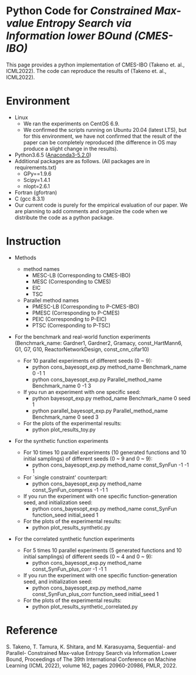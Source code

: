 # Python Code for ***Constrained Max-value Entropy Search via Information lower BOund (CMES-IBO)***
This page provides a python implementation of CMES-IBO (Takeno et. al., ICML2022). 
The code can reproduce the results of (Takeno et. al., ICML2022).


# Environment
* Linux
    * We ran the experiments on CentOS 6.9.
    * We confirmed the scripts running on Ubuntu 20.04 (latest LTS), but for this environment, we have not confirmed that the result of the paper can be completely reproduced (the difference in OS may produce a slight change in the results).
* Python3.6.5 ([Anaconda3-5.2.0](https://repo.anaconda.com/archive/Anaconda3-5.2.0-Linux-x86_64.sh))
* Additional packages are as follows. (All packages are in requirements.txt)
    * GPy==1.9.6
    * Scipy=1.4.1
    * nlopt=2.6.1
* Fortran (gfortran)
* C (gcc 8.3.1)
* Our current code is purely for the empirical evaluation of our paper. We are planning to add comments and organize the code when we distribute the code as a python package.

# Instruction

* Methods
    * method names
        * MESC-LB (Corresponding to CMES-IBO)
        * MESC (Corresponding to CMES)
        * EIC
        * TSC
    * Parallel method names
        * PMESC-LB (Corresponding to P-CMES-IBO)
        * PMESC (Corresponding to P-CMES)
        * PEIC (Corresponding to P-EIC)
        * PTSC (Corresponding to P-TSC)

* For the benchmark and real-world function experiments (Benchmark_name: Gardner1, Gardner2, Gramacy, const_HartMann6, G1, G7, G10, ReactorNetworkDesign, const_cnn_cifar10)
    * For 10 parallel experiments of different seeds (0 ~ 9):
        * python cons_bayesopt_exp.py method_name Benchmark_name 0 -1 1
        * python cons_bayesopt_exp.py Parallel_method_name Benchmark_name 0 -1 3
    * If you run an experiment with one specific seed:
        * python bayesopt_exp.py method_name Benchmark_name 0 seed 1
        * python parallel_bayesopt_exp.py Parallel_method_name Benchmark_name 0 seed 3
    * For the plots of the experimental results:
        * python plot_results_toy.py

* For the synthetic function experiments
    * For 10 times 10 parallel experiments (10 generated functions and 10 initial samplings) of different seeds (0 ~ 9 and 0 ~ 9):
        * python cons_bayesopt_exp.py method_name const_SynFun -1 -1 1
    * For `single constraint' counterpart:
        * python cons_bayesopt_exp.py method_name const_SynFun_compress -1 -1 1
    * If you run the experiment with one specific function-generation seed, and initialization seed:
        * python cons_bayesopt_exp.py method_name const_SynFun function_seed initial_seed 1
    * For the plots of the experimental results:
        * python plot_results_synthetic.py

* For the correlated synthetic function experiments
    * For 5 times 10 parallel experiments (5 generated functions and 10 initial samplings) of different seeds (0 ~ 4 and 0 ~ 9):
        * python cons_bayesopt_exp.py method_name const_SynFun_plus_corr -1 -1 1
    * If you run the experiment with one specific function-generation seed, and initialization seed:
        * python cons_bayesopt_exp.py method_name const_SynFun_plus_corr function_seed initial_seed 1
    * For the plots of the experimental results:
        * python plot_results_synthetic_correlated.py

# Reference
S. Takeno, T. Tamura, K. Shitara, and M. Karasuyama, Sequential- and Parallel- Constrained Max-value Entropy Search via Information Lower Bound, Proceedings of The 39th International Conference on Machine Learning (ICML 2022), volume 162, pages 20960-20986, PMLR, 2022. 
